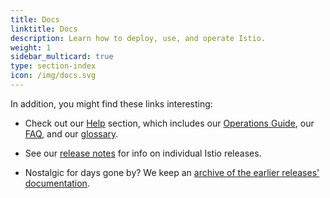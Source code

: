 ```yaml
---
title: Docs
linktitle: Docs
description: Learn how to deploy, use, and operate Istio.
weight: 1
sidebar_multicard: true
type: section-index
icon: /img/docs.svg
---
```


In addition, you might find these links interesting:

- Check out our [Help](/help) section, which includes our [Operations Guide](/help/ops), our [FAQ](/help/faq), and our [glossary](/help/glossary).

- See our [release notes](/about/notes) for info on individual Istio releases.

- Nostalgic for days gone by? We keep an [archive of the earlier releases' documentation](https://archive.istio.io/).
